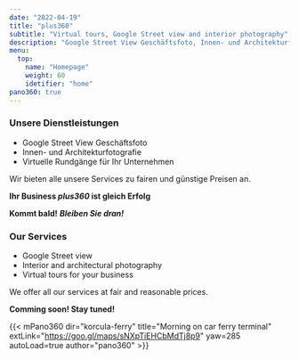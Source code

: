 ```yaml
---
date: "2022-04-19"
title: "plus360"
subtitle: "Virtual tours, Google Street view and interior photography"
description: "Google Street View Geschäftsfoto, Innen- und Architekturfotografie, Virtuelle Rundgänge für Ihr Unternehmen"
menu:
  top:
    name: "Homepage"
    weight: 60
    idetifier: "home"
pano360: true
---
```


### Unsere Dienstleistungen

- Google Street View Geschäftsfoto
- Innen- und Architekturfotografie
- Virtuelle Rundgänge für Ihr Unternehmen

Wir bieten alle unsere Services zu fairen und günstige Preisen an.

**Ihr Business *plus360* ist gleich Erfolg**

**Kommt bald!** ***Bleiben Sie dran!***

### Our Services

- Google Street view
- Interior and architectural photography
- Virtual tours for your business

We offer all our services at fair and reasonable prices.

**Comming soon! Stay tuned!**

{{< mPano360
      dir="korcula-ferry"
      title="Morning on car ferry terminal"
      extLink="https://goo.gl/maps/sNXpTiEHCbMdTj8p9"
      yaw=285
      autoLoad=true
      author="pano360" >}}
